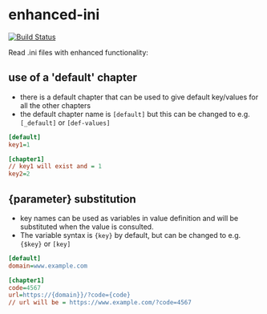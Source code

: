 # enhanced-ini

[![Build Status](https://travis-ci.com/brightfish-be/enhanced-ini.svg?branch=master&style=flat-square)](https://travis-ci.com/brightfish-be/enhanced-ini)

Read  .ini files with enhanced functionality:

## use of a 'default' chapter

* there is a default chapter that can be used to give default key/values for all the other chapters
* the default chapter name is `[default]` but this can be changed to e.g. `[_default]` or `[def-values]`

```ini
[default]
key1=1

[chapter1]
// key1 will exist and = 1
key2=2
```  
        
## {parameter} substitution

* key names can be used as variables in value definition and will be substituted when the value is consulted. 
* The variable syntax is `{key}` by default, but can be changed to e.g. `{$key}` or `[key]`

```ini
[default]
domain=www.example.com

[chapter1]
code=4567
url=https://{domain}}/?code={code}
// url will be = https://www.example.com/?code=4567
```